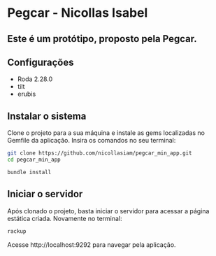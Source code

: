 # Pegcar - Nicollas Isabel

## Este é um protótipo, proposto pela Pegcar.

## Configurações

* Roda 2.28.0
* tilt
* erubis

## Instalar o sistema

Clone o projeto para a sua máquina e instale as gems localizadas no Gemfile da aplicação.
Insira os comandos no seu terminal:

```bash
git clone https://github.com/nicollasiam/pegcar_min_app.git
cd pegcar_min_app

bundle install
```

## Iniciar o servidor

Após clonado o projeto, basta iniciar o servidor para acessar a página estática criada.
Novamente no terminal:

```bash
rackup
```
Acesse http://localhost:9292 para navegar pela aplicação.
